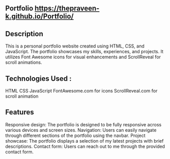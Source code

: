 ## Portfolio  https://thepraveen-k.github.io/Portfolio/
## Description
This is a personal portfolio website created using HTML, CSS, and JavaScript. The portfolio showcases my skills, experiences, and projects. It utilizes Font Awesome icons for visual enhancements and ScrollReveal for scroll animations.

## Technologies Used :
HTML
CSS
JavaScript
FontAwesome.com for icons
ScrollReveal.com for scroll animation

## Features
Responsive design: The portfolio is designed to be fully responsive across various devices and screen sizes.
Navigation: Users can easily navigate through different sections of the portfolio using the navbar.
Project showcase: The portfolio displays a selection of my latest projects with brief descriptions.
Contact form: Users can reach out to me through the provided contact form.
